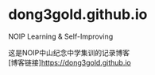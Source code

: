 # dong3gold.github.io
NOIP Learning &amp; Self-Improving

这是NOIP中山纪念中学集训的记录博客  
[博客链接]https://dong3gold.github.io  
